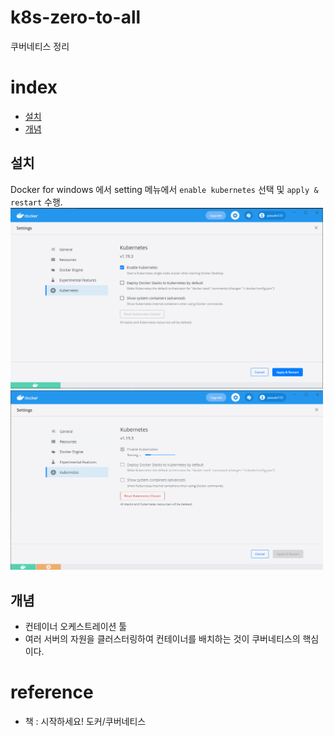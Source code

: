 # k8s-zero-to-all
쿠버네티스 정리

# index
* [설치](#install)
* [개념](#concept)

## <a id="install"></a>설치
Docker for windows 에서 setting 메뉴에서 `enable kubernetes` 선택 및 `apply & restart` 수행.
<img src="../Image/20210207_k8s01.png" width="500" />
<img src="../Image/20210207_k8s02.png" width="500" />

## <a id="concept"></a>개념
* 컨테이너 오케스트레이션 툴
* 여러 서버의 자원을 클러스터링하여 컨테이너를 배치하는 것이 쿠버네티스의 핵심이다.

# reference
* 책 : 시작하세요! 도커/쿠버네티스
